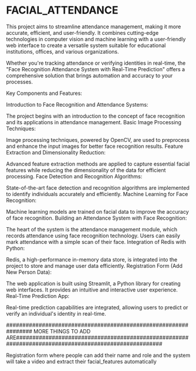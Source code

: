 # FACIAL_ATTENDANCE

This project aims to streamline attendance management, making it more accurate, efficient, and user-friendly. It combines cutting-edge technologies in computer vision and machine learning with a user-friendly web interface to create a versatile system suitable for educational institutions, offices, and various organizations.

Whether you're tracking attendance or verifying identities in real-time, the "Face Recognition Attendance System with Real-Time Prediction" offers a comprehensive solution that brings automation and accuracy to your processes.


Key Components and Features:

Introduction to Face Recognition and Attendance Systems:

The project begins with an introduction to the concept of face recognition and its applications in attendance management.
Basic Image Processing Techniques:

Image processing techniques, powered by OpenCV, are used to preprocess and enhance the input images for better face recognition results.
Feature Extraction and Dimensionality Reduction:

Advanced feature extraction methods are applied to capture essential facial features while reducing the dimensionality of the data for efficient processing.
Face Detection and Recognition Algorithms:

State-of-the-art face detection and recognition algorithms are implemented to identify individuals accurately and efficiently.
Machine Learning for Face Recognition:

Machine learning models are trained on facial data to improve the accuracy of face recognition.
Building an Attendance System with Face Recognition:

The heart of the system is the attendance management module, which records attendance using face recognition technology. Users can easily mark attendance with a simple scan of their face.
Integration of Redis with Python:

Redis, a high-performance in-memory data store, is integrated into the project to store and manage user data efficiently.
Registration Form (Add New Person Data):

The web application is built using Streamlit, a Python library for creating web interfaces. It provides an intuitive and interactive user experience.
Real-Time Prediction App:

Real-time prediction capabilities are integrated, allowing users to predict or verify an individual's identity in real-time.




################################################################ MORE THINGS TO ADD ARE#####################################################################################################

Registration form where people can add their name and role and the system will take a video and extract their facial_features automatically






